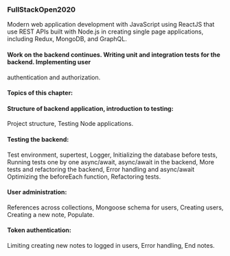 ### FullStackOpen2020

Modern web application development with JavaScript using ReactJS that use REST APIs built with Node.js in 
creating single page applications, including Redux, MongoDB, and GraphQL.

#### Work on the backend continues. Writing unit and integration tests for the backend. Implementing user 
authentication and authorization.

#### Topics of this chapter:

#### Structure of backend application, introduction to testing:
Project structure, Testing Node applications.

#### Testing the backend:
Test environment, supertest, Logger, Initializing the database before tests, Running tests one by one
async/await, async/await in the backend, More tests and refactoring the backend, Error handling and async/await
Optimizing the beforeEach function, Refactoring tests.

#### User administration:
References across collections, Mongoose schema for users, Creating users, Creating a new note, Populate.

#### Token authentication:
Limiting creating new notes to logged in users, Error handling, End notes.

